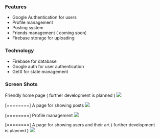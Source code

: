 ### Features

- Google Authentication for users
- Profile management
- Posting system
- Friends management ( coming soon)
- Firebase storage for uploading

### Technology

- Firebase for database
- Google auth for user authentication
- GetX for state management


### Screen Shots


Friendly home page ( further development is planned )
![](./screenshots/Home.jpg)

[========]
A page for showing posts
![](./screenshots/Post-Page.jpg)

[========]
Profile management
![](./screenshots/Profile-Edit.jpg)

[========]
A page for showing users and their art ( further development is planned )
![](./screenshots/user-page.jpg)

